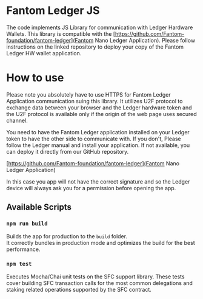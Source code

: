 # Fantom Ledger JS
The code implements JS Library for communication with Ledger Hardware Wallets.
This library is compatible with the
[https://github.com/Fantom-foundation/fantom-ledger](Fantom Nano Ledger Application).
Please follow instructions on the linked repository to deploy your copy
of the Fantom Ledger HW wallet application.

# How to use
Please note you absolutely have to use HTTPS for Fantom Ledger Application
communication suing this library. It utilizes U2F protocol to exchange
data between your browser and the Ledger hardware token and the U2F protocol
is available only if the origin of the web page uses secured channel.

You need to have the Fantom Ledger application installed on your Ledger
token to have the other side to communicate with. If you don't, Please
follow the Ledger manual and install your application. If not available,
you can deploy it directly from our GitHub repository.

[https://github.com/Fantom-foundation/fantom-ledger](Fantom Nano Ledger Application)

In this case you app will not have the correct signature and so the
Ledger device will always ask you for a permission before opening the app.

## Available Scripts

### `npm run build`

Builds the app for production to the `build` folder.<br />
It correctly bundles in production mode and optimizes the build for the best performance.

### `npm test`

Executes Mocha/Chai unit tests on the SFC support library. These tests cover building SFC transaction
calls for the most common delegations and staking related operations supported by the SFC contract.
   
